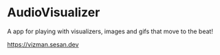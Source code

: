 # AudioVisualizer

A app for playing with visualizers, images and gifs that move to the beat!

https://vizman.sesan.dev
